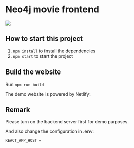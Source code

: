# Neo4j movie frontend

![](https://i.imgur.com/4ByrtX0.png)

## How to start this project

1. `npm install` to install the dependencies
2. `npm start` to start the project

## Build the website

Run `npm run build`

The demo website is powered by Netlify.

## Remark

Please turn on the backend server first for demo purposes.

And also change the configuration in .env:

```
REACT_APP_HOST =
```
